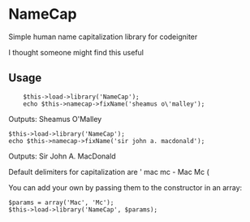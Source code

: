 NameCap
=======

Simple human name capitalization library for codeigniter

I thought someone might find this useful

## Usage
```
    $this->load->library('NameCap');
    echo $this->namecap->fixName('sheamus o\'malley');
```  
Outputs: Sheamus O'Malley

    $this->load->library('NameCap');
    echo $this->namecap->fixName('sir john a. macdonald');
    
Outputs: Sir John A. MacDonald

Default delimiters for capitalization are ' mac mc - Mac Mc (

You can add your own by passing them to the constructor in an array:

    $params = array('Mac', 'Mc');
    $this->load->library('NameCap', $params);
    
